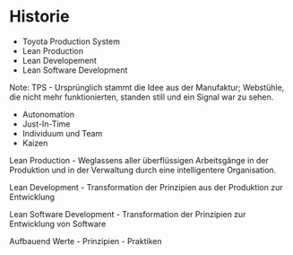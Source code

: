 # Historie
* Toyota Production System
* Lean Production
* Lean Developement
* Lean Software Development

Note:
TPS - Ursprünglich stammt die Idee aus der Manufaktur; Webstühle, die nicht mehr
funktionierten, standen still und ein Signal war zu sehen.

* Autonomation
* Just-In-Time
* Individuum und Team
* Kaizen

Lean Production - Weglassens aller überflüssigen Arbeitsgänge in der Produktion
und in der Verwaltung durch eine intelligentere Organisation.

Lean Development - Transformation der Prinzipien aus der Produktion zur Entwicklung

Lean Software Development - Transformation der Prinzipien zur Entwicklung von Software

Aufbauend Werte - Prinzipien - Praktiken
